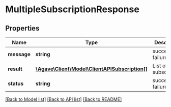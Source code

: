 # MultipleSubscriptionResponse

## Properties
Name | Type | Description | Notes
------------ | ------------- | ------------- | -------------
**message** | **string** | success or failure | 
**result** | [**\Agave\Client\Model\ClientAPISubscription[]**](ClientAPISubscription.md) | List of subscriptions | 
**status** | **string** | success or failure | 

[[Back to Model list]](../README.md#documentation-for-models) [[Back to API list]](../README.md#documentation-for-api-endpoints) [[Back to README]](../README.md)


